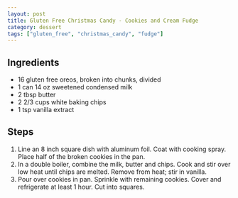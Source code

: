 ```yaml
---
layout: post
title: Gluten Free Christmas Candy - Cookies and Cream Fudge
category: dessert
tags: ["gluten_free", "christmas_candy", "fudge"]
---
```


## Ingredients

* 16 gluten free oreos, broken into chunks, divided
* 1 can 14 oz sweetened condensed milk
* 2 tbsp butter
* 2 2/3 cups white baking chips
* 1 tsp vanilla extract

## Steps

1. Line an 8 inch square dish with aluminum foil.  Coat with cooking spray.  Place half of the broken cookies in the pan.
2. In a double boiler, combine the milk, butter and chips.  Cook and stir over low heat until chips are melted.  Remove from heat; stir in vanilla.
3. Pour over cookies in pan.  Sprinkle with remaining cookies.  Cover and refrigerate at least 1 hour.  Cut into squares.